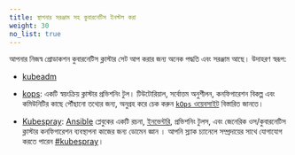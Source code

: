 ```yaml
---
title: স্থাপনার সরঞ্জাম সহ কুবারনেটিস ইনস্টল করা
weight: 30
no_list: true
---
```


আপনার নিজস্ব প্রোডাকশন কুবারনেটিস ক্লাস্টার সেট আপ করার জন্য অনেক পদ্ধতি এবং সরঞ্জাম আছে।
উদাহরণ স্বরূপ:

- [kubeadm](/bn/docs/setup/production-environment/tools/kubeadm/)

- [kops](https://kops.sigs.k8s.io/): একটি স্বয়ংক্রিয় ক্লাস্টার প্রভিশনিং টুল।
  টিউটোরিয়াল, সর্বোত্তম অনুশীলন, কনফিগারেশন বিকল্প এবং কমিউনিটির
  কাছে পৌঁছানো তথ্যের জন্য, অনুগ্রহ করে চেক করুন
  [`kOps` ওয়েবসাইট](https://kops.sigs.k8s.io/) বিস্তারিত জানতে।

- [Kubespray](https://kubespray.io/):
  [Ansible](https://docs.ansible.com/) প্লেবুকের একটি রচনা,
  [ইনভেন্টরি](https://github.com/kubernetes-sigs/kubespray/blob/master/docs/ansible.md#inventory),
  প্রভিশনিং টুলস, এবং জেনেরিক ওস/কুবারনেটিস ক্লাস্টার কনফিগারেশন ব্যবস্থাপনা কাজের
  জন্য ডোমেন জ্ঞান । আপনি স্ল্যাক চ্যানেলে সম্প্রদায়ের সাথে যোগাযোগ করতে পারেন
  [#kubespray](https://kubernetes.slack.com/messages/kubespray/)।